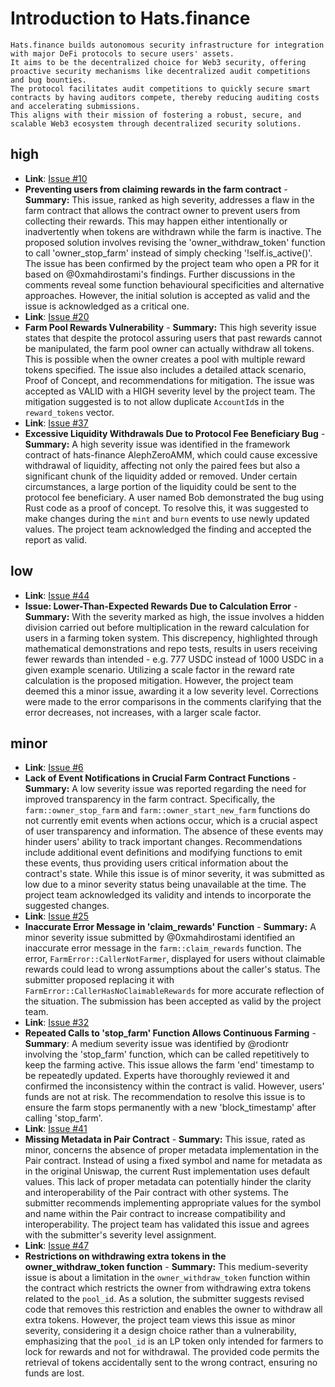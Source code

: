 # **Introduction to Hats.finance**


    Hats.finance builds autonomous security infrastructure for integration with major DeFi protocols to secure users' assets. 
    It aims to be the decentralized choice for Web3 security, offering proactive security mechanisms like decentralized audit competitions and bug bounties. 
    The protocol facilitates audit competitions to quickly secure smart contracts by having auditors compete, thereby reducing auditing costs and accelerating submissions. 
    This aligns with their mission of fostering a robust, secure, and scalable Web3 ecosystem through decentralized security solutions​.

## high

  - **Link**: [Issue #10](https://github.com/hats-finance/AlephZeroAMM-0x0d88a9ece90994ecb3ba704730819d71c139f60f/issues/2090504441)
  - **Preventing users from claiming rewards in the farm contract** - **Summary:** This issue, ranked as high severity, addresses a flaw in the farm contract that allows the contract owner to prevent users from collecting their rewards. This may happen either intentionally or inadvertently when tokens are withdrawn while the farm is inactive. The proposed solution involves revising the 'owner_withdraw_token' function to call 'owner_stop_farm' instead of simply checking '!self.is_active()'. The issue has been confirmed by the project team who open a PR for it based on @0xmahdirostami's findings. Further discussions in the comments reveal some function behavioural specificities and alternative approaches. However, the initial solution is accepted as valid and the issue is acknowledged as a critical one.
  - **Link**: [Issue #20](https://github.com/hats-finance/AlephZeroAMM-0x0d88a9ece90994ecb3ba704730819d71c139f60f/issues/2091267607)
  - **Farm Pool Rewards Vulnerability** - **Summary:** This high severity issue states that despite the protocol assuring users that past rewards cannot be manipulated, the farm pool owner can actually withdraw all tokens. This is possible when the owner creates a pool with multiple reward tokens specified. The issue also includes a detailed attack scenario, Proof of Concept, and recommendations for mitigation. The issue was accepted as VALID with a HIGH severity level by the project team. The mitigation suggested is to not allow duplicate `AccountId`s in the `reward_tokens` vector.
  - **Link**: [Issue #37](https://github.com/hats-finance/AlephZeroAMM-0x0d88a9ece90994ecb3ba704730819d71c139f60f/issues/2094247840)
  - **Excessive Liquidity Withdrawals Due to Protocol Fee Beneficiary Bug** - **Summary:** A high severity issue was identified in the framework contract of hats-finance AlephZeroAMM, which could cause excessive withdrawal of liquidity, affecting not only the paired fees but also a significant chunk of the liquidity added or removed. Under certain circumstances, a large portion of the liquidity could be sent to the protocol fee beneficiary. A user named Bob demonstrated the bug using Rust code as a proof of concept. To resolve this, it was suggested to make changes during the `mint` and `burn` events to use newly updated values. The project team acknowledged the finding and accepted the report as valid.
## low

  - **Link**: [Issue #44](https://github.com/hats-finance/AlephZeroAMM-0x0d88a9ece90994ecb3ba704730819d71c139f60f/issues/2102764453)
  - **Issue: Lower-Than-Expected Rewards Due to Calculation Error** - **Summary:** With the severity marked as high, the issue involves a hidden division carried out before multiplication in the reward calculation for users in a farming token system. This discrepency, highlighted through mathematical demonstrations and repo tests, results in users receiving fewer rewards than intended - e.g. 777 USDC instead of 1000 USDC in a given example scenario. Utilizing a scale factor in the reward rate calculation is the proposed mitigation. However, the project team deemed this a minor issue, awarding it a low severity level. Corrections were made to the error comparisons in the comments clarifying that the error decreases, not increases, with a larger scale factor.
## minor

  - **Link**: [Issue #6](https://github.com/hats-finance/AlephZeroAMM-0x0d88a9ece90994ecb3ba704730819d71c139f60f/issues/2088763058)
  - **Lack of Event Notifications in Crucial Farm Contract Functions** - 
**Summary:** A low severity issue was reported regarding the need for improved transparency in the farm contract. Specifically, the `farm::owner_stop_farm` and `farm::owner_start_new_farm` functions do not currently emit events when actions occur, which is a crucial aspect of user transparency and information. The absence of these events may hinder users' ability to track important changes. Recommendations include additional event definitions and modifying functions to emit these events, thus providing users critical information about the contract's state. While this issue is of minor severity, it was submitted as low due to a minor severity status being unavailable at the time. The project team acknowledged its validity and intends to incorporate the suggested changes.
  - **Link**: [Issue #25](https://github.com/hats-finance/AlephZeroAMM-0x0d88a9ece90994ecb3ba704730819d71c139f60f/issues/2092698405)
  - **Inaccurate Error Message in 'claim_rewards' Function** - **Summary:** A minor severity issue submitted by @0xmahdirostami identified an inaccurate error message in the `farm::claim_rewards` function. The error, `FarmError::CallerNotFarmer`, displayed for users without claimable rewards could lead to wrong assumptions about the caller's status. The submitter proposed replacing it with `FarmError::CallerHasNoClaimableRewards` for more accurate reflection of the situation. The submission has been accepted as valid by the project team.
  - **Link**: [Issue #32](https://github.com/hats-finance/AlephZeroAMM-0x0d88a9ece90994ecb3ba704730819d71c139f60f/issues/2093262685)
  - **Repeated Calls to 'stop_farm' Function Allows Continuous Farming** - **Summary**: A medium severity issue was identified by @rodiontr involving the 'stop_farm' function, which can be called repetitively to keep the farming active. This issue allows the farm 'end' timestamp to be repeatedly updated. Experts have thoroughly reviewed it and confirmed the inconsistency within the contract is valid. However, users' funds are not at risk. The recommendation to resolve this issue is to ensure the farm stops permanently with a new 'block_timestamp' after calling 'stop_farm'.
  - **Link**: [Issue #41](https://github.com/hats-finance/AlephZeroAMM-0x0d88a9ece90994ecb3ba704730819d71c139f60f/issues/2100680396)
  - **Missing Metadata in Pair Contract** - **Summary:** This issue, rated as minor, concerns the absence of proper metadata implementation in the Pair contract. Instead of using a fixed symbol and name for metadata as in the original Uniswap, the current Rust implementation uses default values. This lack of proper metadata can potentially hinder the clarity and interoperability of the Pair contract with other systems. The submitter recommends implementing appropriate values for the symbol and name within the Pair contract to increase compatibility and interoperability. The project team has validated this issue and agrees with the submitter's severity level assignment.
  - **Link**: [Issue #47](https://github.com/hats-finance/AlephZeroAMM-0x0d88a9ece90994ecb3ba704730819d71c139f60f/issues/2104120397)
  - **Restrictions on withdrawing extra tokens in the owner_withdraw_token function** - **Summary:** This medium-severity issue is about a limitation in the `owner_withdraw_token` function within the contract which restricts the owner from withdrawing extra tokens related to the `pool_id`. As a solution, the submitter suggests revised code that removes this restriction and enables the owner to withdraw all extra tokens. However, the project team views this issue as minor severity, considering it a design choice rather than a vulnerability, emphasizing that the `pool_id` is an LP token only intended for farmers to lock for rewards and not for withdrawal. The provided code permits the retrieval of tokens accidentally sent to the wrong contract, ensuring no funds are lost.
